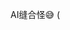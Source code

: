 AI缝合怪😅 (

<!---
ShayLyu/ShayLyu is a ✨ special ✨ repository because its `README.md` (this file) appears on your GitHub profile.
You can click the Preview link to take a look at your changes.
--->
